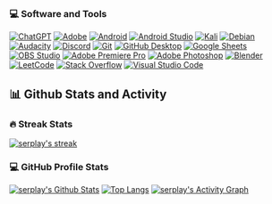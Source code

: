 ### 💻 Software and Tools

[![ChatGPT](https://img.shields.io/badge/chatGPT-74aa9c?style=for-the-badge&logo=openai&logoColor=white)](#) [![Adobe](https://img.shields.io/badge/Adobe-FF0000.svg?logo=adobe&logoColor=white)](#) [![Android](https://img.shields.io/badge/Android-3DDC84?logo=android&logoColor=white)](#) [![Android Studio](https://img.shields.io/badge/Android%20Studio-008678.svg?logo=android-studio&logoColor=white)](#) [![Kali](https://img.shields.io/badge/Kali-268BEE?style=for-the-badge&logo=kalilinux&logoColor=white)](#) [![Debian](https://img.shields.io/badge/Debian-D70A53?style=for-the-badge&logo=debian&logoColor=white)](#) [![Audacity](https://img.shields.io/badge/-Audacity-0000CC?logo=audacity&logoColor=white)](#) [![Discord](https://img.shields.io/badge/-Discord-5865F2.svg?logo=discord&logoColor=white)](#) [![Git](https://img.shields.io/badge/Git-F05033.svg?logo=git&logoColor=white)](#) [![GitHub Desktop](https://img.shields.io/badge/GitHub%20Desktop-8034A9.svg?logo=github&logoColor=white)](#) [![Google Sheets](https://img.shields.io/badge/Sheets-34A853.svg?logo=google%20sheets&logoColor=white)](#) [![OBS Studio](https://img.shields.io/badge/-OBS-302E31?logo=obs-studio&logoColor=white)](#) [![Adobe Premiere Pro](https://img.shields.io/badge/Adobe%20Premiere%20Pro-9999FF.svg?style=for-the-badge&logo=Adobe%20Premiere%20Pro&logoColor=white)](#) [![Adobe Photoshop](https://img.shields.io/badge/adobe%20photoshop-%2331A8FF.svg?style=for-the-badge&logo=adobe%20photoshop&logoColor=white)](#) [![Blender](https://img.shields.io/badge/blender-%23F5792A.svg?style=for-the-badge&logo=blender&logoColor=white)](#) [![LeetCode](https://img.shields.io/badge/LeetCode-000000?style=for-the-badge&logo=LeetCode&logoColor=#d16c06)](#) [![Stack Overflow](https://img.shields.io/badge/-Stack%20Overflow-FE7A16?logo=stack-overflow&logoColor=white)](#) [![Visual Studio Code](https://img.shields.io/badge/Visual%20Studio%20Code-0078d7.svg?logo=visual-studio-code&logoColor=white)](#)

📊 Github Stats and Activity
----------------------------

### 🔥 Streak Stats

[![serplay's streak](https://streak-stats.demolab.com/?user=serplay&theme=monokai-metallian&hide_border=true)](https://github.com/serplay/github-readme-streak-stats)

### 💻 GitHub Profile Stats

[![serplay's Github Stats](https://github-readme-stats.vercel.app/api/?username=serplay&show_icons=true&include_all_commits=true&count_private=true&theme=radical&hide_border=true&bg_color=1F222E&title_color=F85D7F&icon_color=F8D866)](https://github.com/anuraghazra/github-readme-stats) [![Top Langs](https://github-readme-stats.vercel.app/api/top-langs/?username=serplay&layout=donut&bg_color=1F222E&color=F8D866&line=F85D7F&point=FFFFFF&hide_border=true&theme=radical)](https://github.com/anuraghazra/github-readme-stats) [![serplay's Activity Graph](https://github-readme-activity-graph.vercel.app/graph/?username=serplay&bg_color=1F222E&color=F8D866&line=F85D7F&point=FFFFFF&hide_border=true&theme=radical)](https://github.com/ashutosh00710/github-readme-activity-graph)